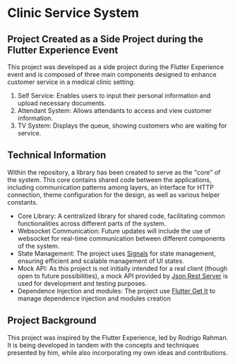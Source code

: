 # Clinic Service System

## Project Created as a Side Project during the Flutter Experience Event
This project was developed as a side project during the Flutter Experience event and is composed of three main components designed to enhance customer service in a medical clinic setting:

1. Self Service: Enables users to input their personal information and upload necessary documents.
2. Attendant System: Allows attendants to access and view customer information.
3. TV System: Displays the queue, showing customers who are waiting for service.

## Technical Information
Within the repository, a library has been created to serve as the "core" of the system. This core contains shared code between the applications, including communication patterns among layers, an interface for HTTP connection, theme configuration for the design, as well as various helper constants.

- Core Library: A centralized library for shared code, facilitating common functionalities across different parts of the system.
- Websocket Communication: Future updates will include the use of websocket for real-time communication between different components of the system.
- State Management: The project uses [Signals](https://pub.dev/packages/signals) for state management, ensuring efficient and scalable management of UI states.
- Mock API: As this project is not initially intended for a real client (though open to future possibilities), a mock API provided by [Json Rest Server](https://pub.dev/packages/json_rest_server) is used for development and testing purposes.
- Dependence Injection and modules: The project use [Flutter Get It](https://pub.dev/packages/flutter_getit) to manage dependence injection and modules creation


## Project Background
This project was inspired by the Flutter Experience, led by Rodrigo Rahman. It is being developed in tandem with the concepts and techniques presented by him, while also incorporating my own ideas and contributions.

